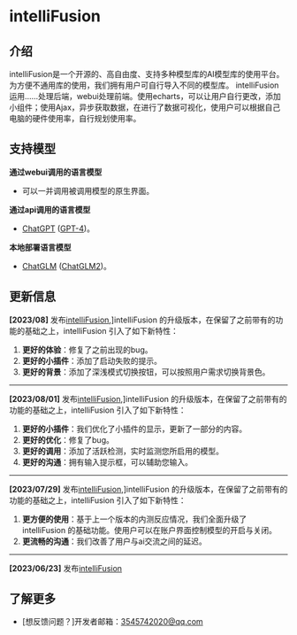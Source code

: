 # intelliFusion

## 介绍

intelliFusion是一个开源的、高自由度、支持多种模型库的AI模型库的使用平台。为方便不通用库的使用，我们拥有用户可自行导入不同的模型库。
intelliFusion 运用……处理后端，webui处理前端。使用echarts，可以让用户自行更改，添加小组件；使用Ajax，异步获取数据，在进行了数据可视化，使用户可以根据自己电脑的硬件使用率，自行规划使用率。

## 支持模型

**通过webui调用的语言模型**
- 可以一并调用被调用模型的原生界面。

**通过api调用的语言模型**
- [ChatGPT](https://chat.openai.com) ([GPT-4](https://openai.com/product/gpt-4))。

**本地部署语言模型**
- [ChatGLM](https://github.com/THUDM/ChatGLM-6B) ([ChatGLM2](https://github.com/THUDM/ChatGLM2-6B))。

## 更新信息

**[2023/08]** 发布[intelliFusion](https://github.com/hcl595/IntelliFusion),]intelliFusion 的升级版本，在保留了之前带有的功能的基础之上，intelliFusion 引入了如下新特性：

1. **更好的体验**：修复了之前出现的bug。
2. **更好的小插件**：添加了启动失败的提示。
3. **更好的背景**：添加了深浅模式切换按钮，可以按照用户需求切换背景色。

----
**[2023/08/01]** 发布[intelliFusion](https://github.com/hcl595/IntelliFusion),]intelliFusion 的升级版本，在保留了之前带有的功能的基础之上，intelliFusion 引入了如下新特性：

1. **更好的小插件**：我们优化了小插件的显示，更新了一部分的内容。
2. **更好的优化**：修复了bug。
3. **更好的调用**：添加了活跃检测，实时监测您所启用的模型。
4. **更好的沟通**：拥有输入提示框，可以辅助您输入。

----
**[2023/07/29]** 发布[intelliFusion](https://github.com/hcl595/IntelliFusion),]intelliFusion 的升级版本，在保留了之前带有的功能的基础之上，intelliFusion 引入了如下新特性：

1. **更方便的使用**：基于上一个版本的内测反应情况，我们全面升级了 intelliFusion 的基础功能。使用户可以在账户界面控制模型的开启与关闭。
2. **更流畅的沟通**：我们改善了用户与ai交流之间的延迟。

----
**[2023/06/23]** 发布[intelliFusion](https://github.com/hcl595/IntelliFusion)

## 了解更多



- [想反馈问题？]开发者邮箱：3545742020@qq.com